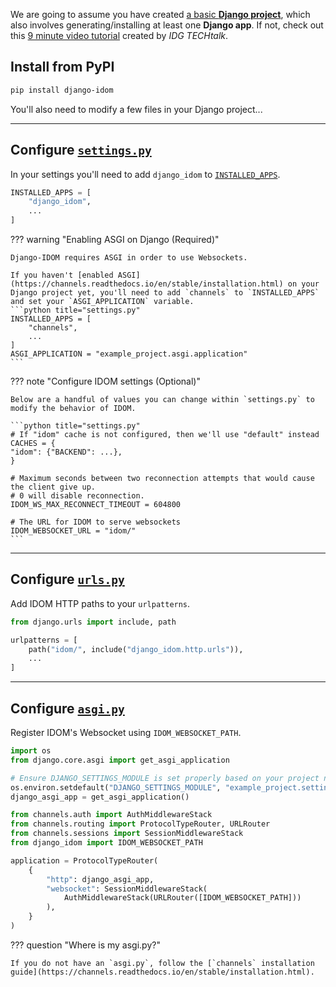 <!--dj-proj-start-->

We are going to assume you have created [a basic **Django project**](https://docs.djangoproject.com/en/dev/intro/tutorial01/), which also involves generating/installing at least one **Django app**. If not, check out this [9 minute video tutorial](https://www.youtube.com/watch?v=ZsJRXS_vrw0) created by _IDG TECHtalk_.

<!--dj-proj-end-->

## Install from PyPI

```bash
pip install django-idom
```

You'll also need to modify a few files in your Django project...

---

## Configure [`settings.py`](https://docs.djangoproject.com/en/dev/topics/settings/)

In your settings you'll need to add `django_idom` to [`INSTALLED_APPS`](https://docs.djangoproject.com/en/dev/ref/settings/#std:setting-INSTALLED_APPS).

```python title="settings.py"
INSTALLED_APPS = [
    "django_idom",
    ...
]
```

??? warning "Enabling ASGI on Django (Required)"

    Django-IDOM requires ASGI in order to use Websockets.

    If you haven't [enabled ASGI](https://channels.readthedocs.io/en/stable/installation.html) on your Django project yet, you'll need to add `channels` to `INSTALLED_APPS` and set your `ASGI_APPLICATION` variable.
    ```python title="settings.py"
    INSTALLED_APPS = [
        "channels",
        ...
    ]
    ASGI_APPLICATION = "example_project.asgi.application"
    ```

??? note "Configure IDOM settings (Optional)"

    Below are a handful of values you can change within `settings.py` to modify the behavior of IDOM.

    ```python title="settings.py"
    # If "idom" cache is not configured, then we'll use "default" instead
    CACHES = {
    "idom": {"BACKEND": ...},
    }

    # Maximum seconds between two reconnection attempts that would cause the client give up.
    # 0 will disable reconnection.
    IDOM_WS_MAX_RECONNECT_TIMEOUT = 604800

    # The URL for IDOM to serve websockets
    IDOM_WEBSOCKET_URL = "idom/"
    ```

---

## Configure [`urls.py`](https://docs.djangoproject.com/en/dev/topics/http/urls/)

Add IDOM HTTP paths to your `urlpatterns`.

```python title="urls.py"
from django.urls import include, path

urlpatterns = [
    path("idom/", include("django_idom.http.urls")),
    ...
]
```

---

## Configure [`asgi.py`](https://docs.djangoproject.com/en/dev/howto/deployment/asgi/)

Register IDOM's Websocket using `IDOM_WEBSOCKET_PATH`.

```python title="asgi.py"
import os
from django.core.asgi import get_asgi_application

# Ensure DJANGO_SETTINGS_MODULE is set properly based on your project name!
os.environ.setdefault("DJANGO_SETTINGS_MODULE", "example_project.settings")
django_asgi_app = get_asgi_application()

from channels.auth import AuthMiddlewareStack
from channels.routing import ProtocolTypeRouter, URLRouter
from channels.sessions import SessionMiddlewareStack
from django_idom import IDOM_WEBSOCKET_PATH

application = ProtocolTypeRouter(
    {
        "http": django_asgi_app,
        "websocket": SessionMiddlewareStack(
            AuthMiddlewareStack(URLRouter([IDOM_WEBSOCKET_PATH]))
        ),
    }
)
```

??? question "Where is my asgi.py?"

    If you do not have an `asgi.py`, follow the [`channels` installation guide](https://channels.readthedocs.io/en/stable/installation.html).

